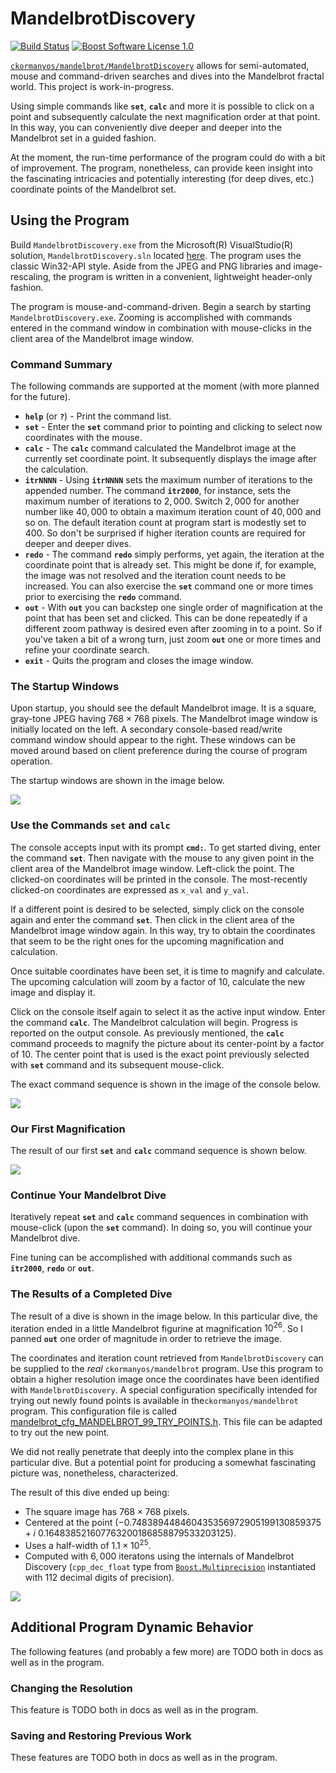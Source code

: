 MandelbrotDiscovery
==================

<p align="left">
    <a href="https://github.com/ckormanyos/mandelbrot/actions">
        <img src="https://github.com/ckormanyos/mandelbrot/actions/workflows/mandelbrot_discovery.yml/badge.svg" alt="Build Status"></a>
    <a href="https://github.com/ckormanyos/mandelbrot/blob/master/LICENSE_1_0.txt">
        <img src="https://img.shields.io/badge/license-BSL%201.0-blue.svg" alt="Boost Software License 1.0"></a>
</p>

[`ckormanyos/mandelbrot/MandelbrotDiscovery`](https://github.com/ckormanyos/mandelbrot/tree/main/MandelbrotDiscovery)
allows for semi-automated, mouse and command-driven
searches and dives into the Mandelbrot fractal world.
This project is work-in-progress.

Using simple commands like <strong><code>set</code></strong>, <strong><code>calc</code></strong>
and more it is possible to click on a point and subsequently
calculate the next magnification order at that point.
In this way, you can conveniently dive deeper and deeper
into the Mandelbrot set in a guided fashion.

At the moment, the run-time performance of the program could do with
a bit of improvement. The program, nonetheless, can provide keen insight
into the fascinating intricacies and potentially interesting (for deep dives, etc.)
coordinate points of the Mandelbrot set.

## Using the Program

Build `MandelbrotDiscovery.exe` from the Microsoft(R) VisualStudio(R)
solution, `MandelbrotDiscovery.sln` located
[here](https://github.com/ckormanyos/mandelbrot/tree/main/MandelbrotDiscovery).
The program uses the classic Win32-API style. Aside from
the JPEG and PNG libraries and image-rescaling, the program
is written in a convenient, lightweight header-only fashion.

The program is mouse-and-command-driven.
Begin a search by starting `MandelbrotDiscovery.exe`.
Zooming is accomplished with commands entered in the command window
in combination with mouse-clicks in the client area of the Mandelbrot image window.

### Command Summary

The following commands are supported at the moment (with more planned for the future).

  - <strong><code>help</code></strong> (or <strong><code>?</code></strong>) - Print the command list.
  - <strong><code>set</code></strong> - Enter the <strong><code>set</code></strong> command prior to pointing and clicking to select now coordinates with the mouse.
  - <strong><code>calc</code></strong> - The <strong><code>calc</code></strong> command calculated the Mandelbrot image at the currently set coordinate point. It subsequently displays the image after the calculation.</code>
  - <strong><code>itrNNNN</code></strong> - Using <strong><code>itrNNNN</code></strong> sets the maximum number of iterations to the appended number. The command <strong><code>itr2000</code></strong>, for instance, sets the maximum number of iterations to $2,000$. Switch $2,000$ for another number like $40,000$ to obtain a maximum iteration count of $40,000$ and so on. The default iteration count at program start is modestly set to $400$. So don't be surprised if higher iteration counts are required for deeper and deeper dives.
  - <strong><code>redo</code></strong> - The command <strong><code>redo</code></strong> simply performs, yet again, the iteration at the coordinate point that is already set. This might be done if, for example, the image was not resolved and the iteration count needs to be increased. You can also exercise the <strong><code>set</code></strong> command one or more times prior to exercising the <strong><code>redo</code></strong> command.
  - <strong><code>out</code></strong> - With <strong><code>out</code></strong> you can backstep one single order of magnification at the point that has been set and clicked. This can be done repeatedly if a different zoom pathway is desired even after zooming in to a point. So if you've taken a bit of a wrong turn, just zoom <strong><code>out</code></strong> one or more times and refine your coordinate search.
  - <strong><code>exit</code></strong> - Quits the program and closes the image window.


### The Startup Windows

Upon startup, you should see the default Mandelbrot image. It is a square, gray-tone JPEG
having $768{\times}768$ pixels. The Mandelbrot image window is
initially located on the left. A secondary console-based read/write command
window should appear to the right. These windows can be moved around based
on client preference during the course of program operation.

The startup windows are shown in the image below.

![](https://github.com/ckormanyos/mandelbrot/blob/main/images/discovery/mandelbrot_discovery_startup.jpg)

### Use the Commands <strong><code>set</code></strong> and <strong><code>calc</code></strong>

The console accepts input with its prompt <strong><code>cmd:</code></strong>. To get started diving,
enter the command <strong><code>set</code></strong>. Then navigate with the mouse to any given point
in the client area of the Mandelbrot image window. Left-click the point.
The clicked-on coordinates will be printed in the console.
The most-recently clicked-on coordinates are expressed as `x_val` and `y_val`.

If a different point is desired to be selected,
simply click on the console again and enter the command <strong><code>set</code></strong>.
Then click in the client area of the Mandelbrot image window again.
In this way, try to obtain the coordinates that seem to be the right ones
for the upcoming magnification and calculation.

Once suitable coordinates have been set, it is time to magnify and calculate.
The upcoming calculation will zoom by a factor of $10$, calculate the new image
and display it.

Click on the console itself again to select it as the active input window.
Enter the command <strong><code>calc</code></strong>. The Mandelbrot calculation will begin.
Progress is reported on the output console. As previously mentioned,
the <strong><code>calc</code></strong> command proceeds to magnify the picture about its center-point
by a factor of $10$. The center point that is used is the exact point
previously selected with <strong><code>set</code></strong> command and its subsequent mouse-click.

The exact command sequence is shown in the image of the console below.

![](https://github.com/ckormanyos/mandelbrot/blob/main/images/discovery/mandelbrot_discovery_set_calc_commands.jpg)

### Our First Magnification

The result of our first <strong><code>set</code></strong> and <strong><code>calc</code></strong> command sequence is shown below.

![](https://github.com/ckormanyos/mandelbrot/blob/main/images/discovery/mandelbrot_discovery_calc_result.jpg)

### Continue Your Mandelbrot Dive

Iteratively repeat <strong><code>set</code></strong> and <strong><code>calc</code></strong> command sequences
in combination with mouse-click (upon the <strong><code>set</code></strong> command).
In doing so, you will continue your Mandelbrot dive.

Fine tuning can be accomplished with additional commands such as
<strong><code>itr2000</code></strong>,
<strong><code>redo</code></strong>
or <strong><code>out</code></strong>.

### The Results of a Completed Dive

The result of a dive is shown in the image below. In this particular dive,
the iteration ended in a little Mandelbrot figurine at magnification $10^{26}$.
So I panned <strong><code>out</code></strong> one order of magnitude in order to retrieve the image.

The coordinates and iteration count retrieved from `MandelbrotDiscovery`
can be supplied to the _real_ `ckormanyos/mandelbrot` program.
Use this program to obtain a higher resolution image once the coordinates
have been identified with `MandelbrotDiscovery`. A special configuration
specifically intended for trying out newly found points is available
in the`ckormanyos/mandelbrot` program. This configuration file is called
[mandelbrot_cfg_MANDELBROT_99_TRY_POINTS.h](https://github.com/ckormanyos/mandelbrot/blob/main/mandelbrot/cfg/mandelbrot_cfg_MANDELBROT_99_TRY_POINTS.h).
This file can be adapted to try out the new point.

We did not really penetrate that deeply into the complex plane
in this particular dive. But a potential point for producing a somewhat fascinating
picture was, nonetheless, characterized.

The result of this dive ended up being:

  - The square image has $768 {\times} 768$ pixels.
  - Centered at the point $(-0.748389448460435356972905199130859375+i~0.164838521607763200186858879533203125)$.
  - Uses a half-width of $1.1{\times}10^{25}$.
  - Computed with $6,000$ iteratons using the internals of Mandelbrot Discovery (`cpp_dec_float` type from [`Boost.Multiprecision`](https://www.boost.org/doc/libs/1_84_0/libs/multiprecision/doc/html/index.html) instantiated with $112$ decimal digits of precision).

![](https://github.com/ckormanyos/mandelbrot/blob/main/images/discovery/mandelbrot_discovery_dive_example.jpg)

## Additional Program Dynamic Behavior

The following features (and probably a few more) are TODO both in docs as well as in the program.

### Changing the Resolution

This feature is TODO both in docs as well as in the program.

### Saving and Restoring Previous Work

These features are TODO both in docs as well as in the program.
